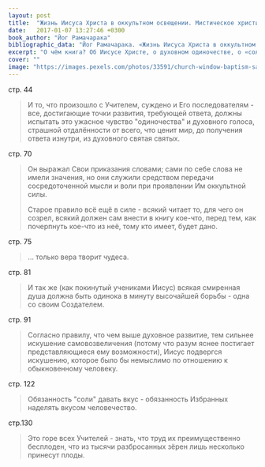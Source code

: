 ```yaml
---
layout: post
title:  "Жизнь Иисуса Христа в оккультном освещении. Мистическое христианство"
date:   2017-01-07 13:27:46 +0300
book_author: "Йог Рамачарака"
bibliographic_data: "Йог Рамачарака. «Жизнь Иисуса Христа в оккультном освещении. Мистическое христианство». М.: Издательство Ассоциации Духовного Единения «Золотой век», 1993 г."
excerpt: "О чём книга? Об Иисусе Христе, о духовном одиночестве, о «соли», об Учителе и учениках."
cover: ""
image: "https://images.pexels.com/photos/33591/church-window-baptism-sacrament-glass-window.jpg?w=940&h=650&auto=compress&cs=tinysrgb"
---
```


стр. 44 

> И то, что произошло с Учителем, суждено и Его последователям - все, достигающие точки развития, требующей ответа, должны испытать это ужасное чувство "одиночества" и духовного голоса, страшной отдалённости от всего, что ценит мир, до получения ответа изнутри, из духовного святая святых.

стр. 70

> Он выражал Свои приказания словами; сами по себе слова не имели значения, но они служили средством передачи сосредоточенной мысли и воли при проявлении Им оккультной силы.
>
> Старое правило всё ещё в силе - всякий читает то, для чего он созрел, всякий должен сам внести в книгу кое-что, перед тем, как почерпнуть кое-что из неё, тому кто имеет, будет дано.

стр. 75

> ... только вера творит чудеса.

стр. 81

> И так же (как покинутый учениками Иисус) всякая смиренная душа должна быть одинока в минуту высочайшей борьбы - одна со своим Создателем.

стр. 91

> Согласно правилу, что чем выше духовное развитие, тем сильнее искушение самовозвеличения (потому что разум яснее постигает представляющиеся ему возможности), Иисус подвергся искушению, которое было бы немыслимо по отношению к обыкновенному человеку.

стр. 122

> Обязанность "соли" давать вкус - обязанность Избранных наделять вкусом человечество.

стр.130

> Это горе всех Учителей - знать, что труд их преимущественно бесплоден, что из тысячи разбросанных зёрен лишь несколько принесут плоды.

